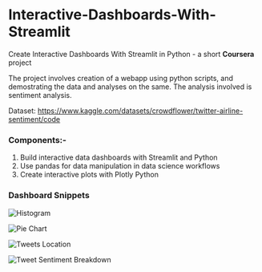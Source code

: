 # Interactive-Dashboards-With-Streamlit
Create Interactive Dashboards With Streamlit in Python - a short **Coursera** project

The project involves creation of a webapp using python scripts, and demostrating the data and analyses on the same. The analysis involved is sentiment analysis.

Dataset: https://www.kaggle.com/datasets/crowdflower/twitter-airline-sentiment/code

### Components:-
1. Build interactive data dashboards with Streamlit and Python
2. Use pandas for data manipulation in data science workflows
3. Create interactive plots with Plotly Python

### Dashboard Snippets

![Histogram](https://github.com/singhishita/Interactive-Dashboards-With-Streamlit/blob/master/histogram.png)

![Pie Chart](https://github.com/singhishita/Interactive-Dashboards-With-Streamlit/blob/master/piechart.png)

![Tweets Location](https://github.com/singhishita/Interactive-Dashboards-With-Streamlit/blob/master/maptweets.png)

![Tweet Sentiment Breakdown](https://github.com/singhishita/Interactive-Dashboards-With-Streamlit/blob/master/tweetbreakdown.png)
